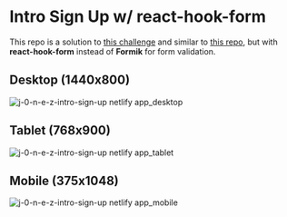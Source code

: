 # Intro Sign Up w/ react-hook-form

This repo is a solution to [this challenge](https://www.frontendmentor.io/challenges/intro-component-with-signup-form-5cf91bd49edda32581d28fd1) and similar to [this repo](https://github.com/j-0-n-e-z/intro-sign-up), but with **react-hook-form** instead of **Formik** for form validation.

## Desktop (1440x800)

![j-0-n-e-z-intro-sign-up netlify app_desktop](https://github.com/j-0-n-e-z/intro-sign-up/assets/46866168/36494df4-8e31-4e6e-b39c-cdded7af62ac)

## Tablet (768x900)

![j-0-n-e-z-intro-sign-up netlify app_tablet](https://github.com/j-0-n-e-z/intro-sign-up/assets/46866168/9763e60e-ef7b-43d6-8054-5626d998e62c)

## Mobile (375x1048)

![j-0-n-e-z-intro-sign-up netlify app_mobile](https://github.com/j-0-n-e-z/intro-sign-up/assets/46866168/ba64c4b5-7d43-43a4-85e3-ab8116a6e9dc)
